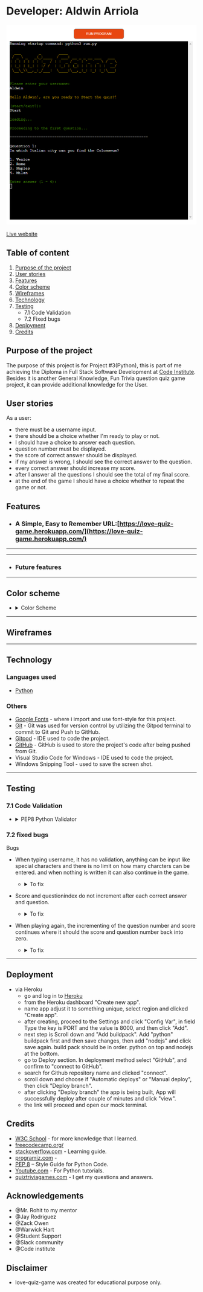 # Developer: Aldwin Arriola

![Image](docs/pqg-quizgame-main.png)

[Live website](https://love-quiz-game.herokuapp.com/)

## Table of content
1. [Purpose of the project](#purpose-of-the-project)
2. [User stories](#user-stories)
3. [Features](#features)
4. [Color scheme](#color-scheme)
5. [Wireframes](#wireframes)
6. [Technology](#technology)
7. [Testing](#testing)
   - 7.1 Code Validation
   - 7.2 Fixed bugs
8. [Deployment](#deployment)
9. [Credits](#credits)

## Purpose of the project
The purpose of this project is for Project #3(Python), this is part of me achieving the Diploma in Full Stack Software Development at [Code Institute](https://codeinstitute.net/). Besides it is another General Knowledge, Fun Trivia question quiz game project, it can provide additional knowledge for the User.

## User stories
As a user:
  - there must be a username input.
  - there should be a choice whether I'm ready to play or not.
  - I should have a choice to answer each question.
  - question number must be displayed.
  - the score of correct answer should be displayed.
  - if my answer is wrong, I should see the correct answer to the question.
  - every correct answer should increase my score.
  - after I answer all the questions I should see the total of my final score.
  - at the end of the game I should have a choice whether to repeat the game or not.

## Features
- ### A Simple, Easy to Remember URL:[https://love-quiz-game.herokuapp.com/](https://love-quiz-game.herokuapp.com/)
-----

-----

 - ### Future features
    
 -----     
## Color scheme
- <details>
       <summary> Color Scheme </summary>
       <img src="docs/pqg-colorscheme.png" width="20%">
       
     - I used these colors to make the quiz app look good and enhance user experience.
       </details>

-----
## Wireframes

-----
## Technology
### Languages used
- [Python](https://www.python.org/)
### Others

- [Google Fonts](https://fonts.google.com) - where i import and use font-style for this project.
- [Git](http://gitscm.com) - Git was used for version control by utilizing the Gitpod terminal to commit to Git and Push to GitHub.
- [Gitpod](https://gitpod.io) - IDE used to code the project.
- [GitHub](https://github.com) - GitHub is used to store the project's code after being pushed from Git.
- Visual Studio Code for Windows - IDE used to code the project.
- Windows Snipping Tool - used to save the screen shot.

-----
## Testing
### 7.1 Code Validation
- <details>
       <summary>PEP8 Python Validator</summary>
       <img src="docs/pqg-pepeightvalidator.png" width="100%">
       
     - No Errors or Warnings found.
       </details>
### 7.2 fixed bugs
Bugs

- When typing username, it has no validation, anything can be input like special characters and there is no limit on how many charcters can be entered. and when nothing is written it can also continue in the game.
   - <details>
       <summary>To fix</summary>
       - I put a conditional statement.

      ------

       <img src="docs/username_bugfixed.png" width="50%">
       </details>

- Score and questionindex do not increment after each correct answer and question.
   - <details>
       <summary>To fix</summary>
       - To solve the error, I mark the variable as ***global*** in your function definition.

      ------

       <img src="docs/score_bugfixed.png" width="25%">

      ------

       <img src="docs/questionindex_bugfixed.png" width="25%">
       </details>


- When playing again, the incrementing of the question number and score continues where it should the score and question number back into zero.
   - <details>
       <summary>To fix</summary>
       - To solve the error, I mark the variable as ***global*** in your function definition.

      ------

        <img src="docs/repeatgame_bugfixed.png" width="25%">
       </details>

   
-----
## Deployment
- via Heroku
     - go and log in to [Heroku]((https://id.heroku.com/login))
     - from the Heroku dashboard "Create new app".
     - name app adjust it to something unique, select region and clicked   "Create   app".
     - after creating, proceed to the Settings and click "Config Var", in field Type the key is PORT and the value is 8000, and then click "Add".
     - next step is Scroll down and "Add buildpack". Add "python" buildpack first and then save changes, then add "nodejs" and click save again. build pack should be in order. python on top and nodejs  at the bottom.
     - go to Deploy section. In deployment method select "GitHub", and confirm to "connect to GitHub".
     - search for Github repository name and clicked "connect".
     - scroll down and choose if "Automatic deploys" or "Manual deploy", then click "Deploy branch".
     - after clicking "Deploy branch" the app is being built, App will successfully deploy after couple of minutes and click "view".
     - the link will proceed and open our mock terminal.

## Credits
   - [W3C School](https://www.w3schools.com/) - for more knowledge that I learned.
   - [freecodecamp.org/](https://www.freecodecamp.org/)
   - [stackoverflow.com](https://stackoverflow.com/) - Learning guide.
   - [programiz.com](https://www.programiz.com/) - 
   - [PEP 8](https://peps.python.org/pep-0008/) – Style Guide for Python Code.
   - [Youtube.com](https://www.youtube.com/) - For Python tutorials.
   - [quiztriviagames.com](https://www.quiztriviagames.com/multiple-choice-trivia-questions/) - I get my questions and answers.
## Acknowledgements
   - @Mr. Rohit to my mentor
   - @Jay Rodriguez
   - @Zack Owen
   - @Warwick Hart
   - @Student Support
   - @Slack community
   - @Code institute

## Disclaimer
   - love-quiz-game was created for educational purpose only.